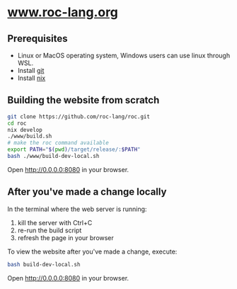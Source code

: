 # www.roc-lang.org

## Prerequisites

- Linux or MacOS operating system, Windows users can use linux through WSL.
- Install [git](https://chat.openai.com/share/71fb3ae6-80d7-478c-8a27-a36aaa5ba921)
- Install [nix](https://github.com/roc-lang/roc/blob/main/BUILDING_FROM_SOURCE.md#installing-nix)

## Building the website from scratch

```bash
git clone https://github.com/roc-lang/roc.git
cd roc
nix develop
./www/build.sh
# make the roc command available 
export PATH="$(pwd)/target/release/:$PATH"
bash ./www/build-dev-local.sh
```

Open http://0.0.0.0:8080 in your browser.

## After you've made a change locally

In the terminal where the web server is running:
1. kill the server with Ctrl+C
2. re-run the build script 
3. refresh the page in your browser

To view the website after you've made a change, execute:
```bash
bash build-dev-local.sh
```
Open http://0.0.0.0:8080 in your browser.



